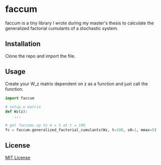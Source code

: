 # faccum

faccum is a tiny library I wrote during my master's thesis to calculate the generalized factorial cumulants of a stochastic system.

## Installation
Clone the repo and import the file.

## Usage 

Create your W_z matrix dependent on z as a function and just call the function.

```python
import faccum

# setup w matrix
def Wz(z): 
    ...

# get faccums up to m = 5 at t = 100
fc = faccum.generalized_factorial_cumulants(Wz, t=100, s0=1, mmax=5)
```

 ## License
[MIT License](https://opensource.org/licenses/MIT)